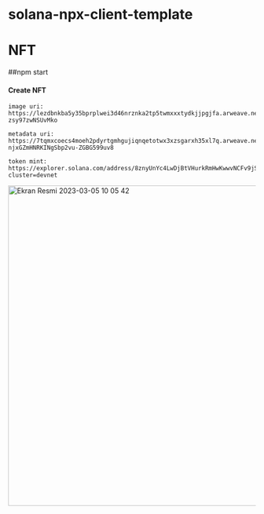 # solana-npx-client-template

# NFT

##npm start

#### Create NFT


```
image uri: https://lezdbnkba5y35bprplwei3d46nrznka2tp5twmxxxtydkjjpgjfa.arweave.net/WTIwtUEHcb6F8XrsRGx882OWqBqb-zsy97zwNSUvMko

```
```
metadata uri: https://7tqmxcoecs4moeh2pdyrtgmhgujiqnqetotwx3xzsgarxh35xl7q.arweave.net/_ODLicQUuMcQ-njxGZmHNRKINgSbp2vu-ZGBG599uv8

```
```
token mint: https://explorer.solana.com/address/8znyUnYc4LwDjBtVHurkRmHwKwwvNCFv9jSyEXePQzYj?cluster=devnet

```
<img width="653" alt="Ekran Resmi 2023-03-05 10 05 42" src="https://user-images.githubusercontent.com/77569603/222946834-e6dc064b-959e-4c9c-9ada-c3e17d188138.png">

